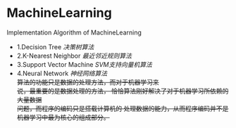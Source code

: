 # MachineLearning
Implementation Algorithm of MachineLearning
* 1.Decision Tree *决策树算法*
* 2.K-Nearest Neighbor  *最近邻近规则算法*
* 3.Support Vector Machine   *SVM支持向量机算法*
* 4.Neural Network  *神经网络算法*
<br>~~算法的功能只是数据的处理方法，而对于机器学习来<br>说，最重要的是数据处理的方法，
恰恰算法刚好解决了对于机器学习所依赖的大量数据<br>问题，而程序的编码只是搭载计算机的
处理数据的能力，从而程序编码并不是机器学习中最为核心的组成部分。~~
